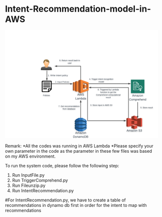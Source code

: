 # Intent-Recommendation-model-in-AWS

![GitHub Logo](/flow.png)

Remark:
*All the codes was running in AWS Lambda
*Please specify your own parameter in the code as the parameter in these few files was based on my AWS environment.

To run the system code, please follow the following step:
1. Run InputFile.py
2. Run TriggerComprehend.py
3. Run Fileunzip.py
4. Run IntentRecommendation.py

#For IntentRecommendation.py, we have to create a table of recommendations in dynamo db first in order for the intent to map with recommendations


